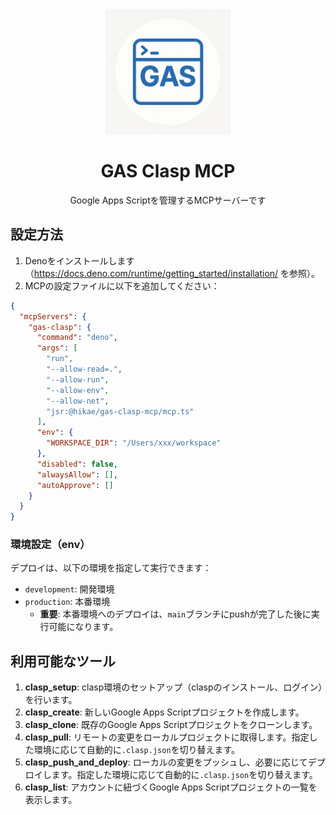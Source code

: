 <div align="center">

<img src="website/static/img/logo.png" alt="Logo" width="200"/>

# GAS Clasp MCP

Google Apps Scriptを管理するMCPサーバーです

</div>

## 設定方法

1. Denoをインストールします（https://docs.deno.com/runtime/getting_started/installation/
   を参照）。
2. MCPの設定ファイルに以下を追加してください：

```json
{
  "mcpServers": {
    "gas-clasp": {
      "command": "deno",
      "args": [
        "run",
        "--allow-read=.",
        "--allow-run",
        "--allow-env",
        "--allow-net",
        "jsr:@hikae/gas-clasp-mcp/mcp.ts"
      ],
      "env": {
        "WORKSPACE_DIR": "/Users/xxx/workspace"
      },
      "disabled": false,
      "alwaysAllow": [],
      "autoApprove": []
    }
  }
}
```

### 環境設定（env）

デプロイは、以下の環境を指定して実行できます：

- `development`: 開発環境
- `production`: 本番環境
  - **重要**:
    本番環境へのデプロイは、`main`ブランチにpushが完了した後に実行可能になります。

## 利用可能なツール

1. **clasp_setup**:
   clasp環境のセットアップ（claspのインストール、ログイン）を行います。
2. **clasp_create**: 新しいGoogle Apps Scriptプロジェクトを作成します。
3. **clasp_clone**: 既存のGoogle Apps Scriptプロジェクトをクローンします。
4. **clasp_pull**:
   リモートの変更をローカルプロジェクトに取得します。指定した環境に応じて自動的に`.clasp.json`を切り替えます。
5. **clasp_push_and_deploy**:
   ローカルの変更をプッシュし、必要に応じてデプロイします。指定した環境に応じて自動的に`.clasp.json`を切り替えます。
6. **clasp_list**: アカウントに紐づくGoogle Apps
   Scriptプロジェクトの一覧を表示します。
